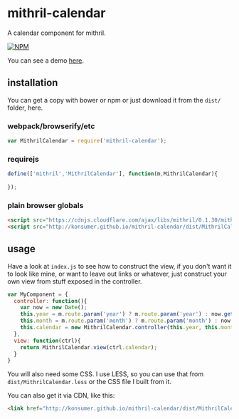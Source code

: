 # mithril-calendar

A calendar component for mithril.

[![NPM](https://nodei.co/npm/mithril-calendar.png?compact=true)](https://nodei.co/npm/mithril-calendar/)

You can see a demo [here](http://konsumer.github.io/mithril-calendar).

## installation

You can get a copy with bower or npm or just download it from the `dist/` folder, here.

### webpack/browserify/etc

```js
var MithrilCalendar = require('mithril-calendar');
```

### requirejs

```js
define(['mithril','MithrilCalendar'], function(m,MithrilCalendar){
  
});
```

### plain browser globals
```html
<script src="https://cdnjs.cloudflare.com/ajax/libs/mithril/0.1.30/mithril.min.js"></script>
<script src="http://konsumer.github.io/mithril-calendar/dist/MithrilCalendar.min.js"></script>
```

## usage

Have a look at `index.js` to see how to construct the view, if you don't want it to look like mine, or want to leave out links or whatever, just construct your own view from stuff exposed in the controller.

```js
var MyComponent = {
  controller: function(){
    var now = new Date();
    this.year = m.route.param('year') ? m.route.param('year') : now.getFullYear();
    this.month = m.route.param('month') ? m.route.param('month') : now.getMonth()+1;
    this.calendar = new MithrilCalendar.controller(this.year, this.month);
  },
  view: function(ctrl){
    return MithrilCalendar.view(ctrl.calendar);
  }
}
```

You will also need some CSS. I use LESS, so you can use that from `dist/MithrilCalendar.less` or the CSS file I built from it.

You can also get it via CDN, like this:

```html
<link href="http://konsumer.github.io/mithril-calendar/dist/MithrilCalendar.min.css" media="all" rel="stylesheet" type="text/css" />
```